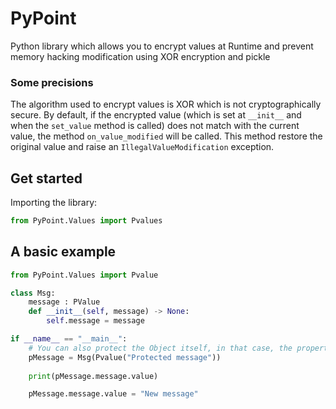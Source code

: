 # PyPoint
Python library which allows you to encrypt values at Runtime and prevent memory hacking modification using XOR encryption and pickle


### Some precisions

The algorithm used to encrypt values is XOR which is not cryptographically secure.
By default, if the encrypted value (which is set at ``__init__`` and when the ``set_value`` method is called) does not match with the current value, the method ``on_value_modified`` will be called. This method restore the original value and raise an ``IllegalValueModification`` exception.

## Get started

Importing the library:

```py
from PyPoint.Values import Pvalues
```

## A basic example

```py
from PyPoint.Values import Pvalue

class Msg:
    message : PValue
    def __init__(self, message) -> None:
        self.message = message

if __name__ == "__main__":
    # You can also protect the Object itself, in that case, the properties of this object won't be protected.
    pMessage = Msg(Pvalue("Protected message"))
    
    print(pMessage.message.value)

    pMessage.message.value = "New message"


```




